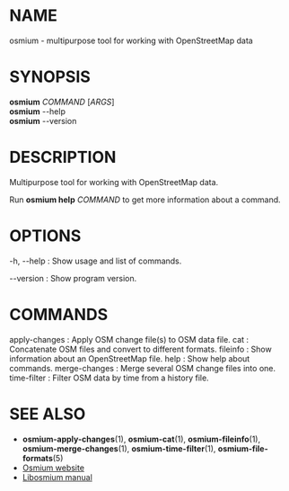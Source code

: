 
# NAME
osmium - multipurpose tool for working with OpenStreetMap data


# SYNOPSIS

**osmium** *COMMAND* \[*ARGS*\]\
**osmium** --help\
**osmium** --version


# DESCRIPTION

Multipurpose tool for working with OpenStreetMap data.

Run **osmium help** *COMMAND* to get more information about a command.


# OPTIONS

-h, --help
:   Show usage and list of commands.

--version
:   Show program version.


# COMMANDS

apply-changes
:   Apply OSM change file(s) to OSM data file.
cat
:   Concatenate OSM files and convert to different formats.
fileinfo
:   Show information about an OpenStreetMap file.
help
:   Show help about commands.
merge-changes
:   Merge several OSM change files into one.
time-filter
:   Filter OSM data by time from a history file.


# SEE ALSO

* **osmium-apply-changes**(1), **osmium-cat**(1), **osmium-fileinfo**(1),
  **osmium-merge-changes**(1), **osmium-time-filter**(1), **osmium-file-formats**(5)
* [Osmium website](http://osmcode.org/osmium)
* [Libosmium manual](http://osmcode.org/libosmium/manual/libosmium-manual.html)

